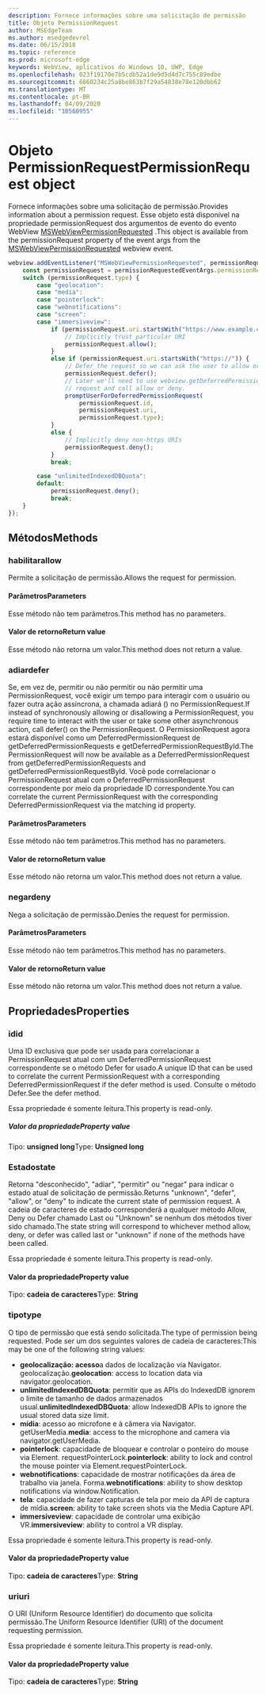 ```yaml
---
description: Fornece informações sobre uma solicitação de permissão
title: Objeto PermissionRequest
author: MSEdgeTeam
ms.author: msedgedevrel
ms.date: 06/15/2018
ms.topic: reference
ms.prod: microsoft-edge
keywords: WebView, aplicativos do Windows 10, UWP, Edge
ms.openlocfilehash: 023f19170e7b5cdb52a1de9d5d4d7c755c89edbe
ms.sourcegitcommit: 6860234c25a8be863b7f29a54838e78e120dbb62
ms.translationtype: MT
ms.contentlocale: pt-BR
ms.lasthandoff: 04/09/2020
ms.locfileid: "10560955"
---
```

# <span data-ttu-id="e3f2a-104">Objeto PermissionRequest</span><span class="sxs-lookup"><span data-stu-id="e3f2a-104">PermissionRequest object</span></span>

<span data-ttu-id="e3f2a-105">Fornece informações sobre uma solicitação de permissão.</span><span class="sxs-lookup"><span data-stu-id="e3f2a-105">Provides information about a permission request.</span></span> <span data-ttu-id="e3f2a-106">Esse objeto está disponível na propriedade permissionRequest dos argumentos de evento do evento WebView [MSWebViewPermissionRequested](../webview.md#mswebviewpermissionrequested) .</span><span class="sxs-lookup"><span data-stu-id="e3f2a-106">This object is available from the permissionRequest property of the event args from the [MSWebViewPermissionRequested](../webview.md#mswebviewpermissionrequested) webview event.</span></span>

```js
webview.addEventListener("MSWebViewPermissionRequested", permissionRequestedEventArgs => {
    const permissionRequest = permissionRequestedEventArgs.permissionRequest;
    switch (permissionRequest.type) {
        case "geolocation":
        case "media":
        case "pointerlock":
        case "webnotifications":
        case "screen":
        case "immersiveview":
            if (permissionRequest.uri.startsWith("https://www.example.com/")) {
                // Implicitly trust particular URI
                permissionRequest.allow();
            }
            else if (permissionRequest.uri.startsWith("https://")) {
                // Defer the request so we can ask the user to allow or deny the request
                permissionRequest.defer();
                // Later we'll need to use webview.getDeferredPermissionRequestById for this
                // request and call allow or deny.
                promptUserForDeferredPermissionRequest(
                    permissionRequest.id,
                    permissionRequest.uri,
                    permissionRequest.type);
            }
            else {
                // Implicitly deny non-https URIs
                permissionRequest.deny();
            }
            break;

        case "unlimitedIndexedDBQuota":
        default:
            permissionRequest.deny();
            break;
    }
});
```

## <span data-ttu-id="e3f2a-107">Métodos</span><span class="sxs-lookup"><span data-stu-id="e3f2a-107">Methods</span></span>

### <span data-ttu-id="e3f2a-108">habilitar</span><span class="sxs-lookup"><span data-stu-id="e3f2a-108">allow</span></span>

<span data-ttu-id="e3f2a-109">Permite a solicitação de permissão.</span><span class="sxs-lookup"><span data-stu-id="e3f2a-109">Allows the request for permission.</span></span>

#### <span data-ttu-id="e3f2a-110">Parâmetros</span><span class="sxs-lookup"><span data-stu-id="e3f2a-110">Parameters</span></span>

<span data-ttu-id="e3f2a-111">Esse método não tem parâmetros.</span><span class="sxs-lookup"><span data-stu-id="e3f2a-111">This method has no parameters.</span></span>

#### <span data-ttu-id="e3f2a-112">Valor de retorno</span><span class="sxs-lookup"><span data-stu-id="e3f2a-112">Return value</span></span>

<span data-ttu-id="e3f2a-113">Esse método não retorna um valor.</span><span class="sxs-lookup"><span data-stu-id="e3f2a-113">This method does not return a value.</span></span>

### <span data-ttu-id="e3f2a-114">adiar</span><span class="sxs-lookup"><span data-stu-id="e3f2a-114">defer</span></span>

<span data-ttu-id="e3f2a-115">Se, em vez de, permitir ou não permitir ou não permitir uma PermissionRequest, você exigir um tempo para interagir com o usuário ou fazer outra ação assíncrona, a chamada adiará () no PermissionRequest.</span><span class="sxs-lookup"><span data-stu-id="e3f2a-115">If instead of synchronously allowing or disallowing a PermissionRequest, you require time to interact with the user or take some other asynchronous action, call defer() on the PermissionRequest.</span></span> <span data-ttu-id="e3f2a-116">O PermissionRequest agora estará disponível como um DeferredPermissionRequest de getDeferredPermissionRequests e getDeferredPermissionRequestById.</span><span class="sxs-lookup"><span data-stu-id="e3f2a-116">The PermissionRequest will now be available as a DeferredPermissionRequest from getDeferredPermissionRequests and getDeferredPermissionRequestById.</span></span> <span data-ttu-id="e3f2a-117">Você pode correlacionar o PermissionRequest atual com o DeferredPermissionRequest correspondente por meio da propriedade ID correspondente.</span><span class="sxs-lookup"><span data-stu-id="e3f2a-117">You can correlate the current PermissionRequest with the corresponding DeferredPermissionRequest via the matching id property.</span></span>

#### <span data-ttu-id="e3f2a-118">Parâmetros</span><span class="sxs-lookup"><span data-stu-id="e3f2a-118">Parameters</span></span>

<span data-ttu-id="e3f2a-119">Esse método não tem parâmetros.</span><span class="sxs-lookup"><span data-stu-id="e3f2a-119">This method has no parameters.</span></span>

#### <span data-ttu-id="e3f2a-120">Valor de retorno</span><span class="sxs-lookup"><span data-stu-id="e3f2a-120">Return value</span></span>

<span data-ttu-id="e3f2a-121">Esse método não retorna um valor.</span><span class="sxs-lookup"><span data-stu-id="e3f2a-121">This method does not return a value.</span></span>

### <span data-ttu-id="e3f2a-122">negar</span><span class="sxs-lookup"><span data-stu-id="e3f2a-122">deny</span></span>

<span data-ttu-id="e3f2a-123">Nega a solicitação de permissão.</span><span class="sxs-lookup"><span data-stu-id="e3f2a-123">Denies the request for permission.</span></span>

#### <span data-ttu-id="e3f2a-124">Parâmetros</span><span class="sxs-lookup"><span data-stu-id="e3f2a-124">Parameters</span></span>

<span data-ttu-id="e3f2a-125">Esse método não tem parâmetros.</span><span class="sxs-lookup"><span data-stu-id="e3f2a-125">This method has no parameters.</span></span>

#### <span data-ttu-id="e3f2a-126">Valor de retorno</span><span class="sxs-lookup"><span data-stu-id="e3f2a-126">Return value</span></span>

<span data-ttu-id="e3f2a-127">Esse método não retorna um valor.</span><span class="sxs-lookup"><span data-stu-id="e3f2a-127">This method does not return a value.</span></span>

## <span data-ttu-id="e3f2a-128">Propriedades</span><span class="sxs-lookup"><span data-stu-id="e3f2a-128">Properties</span></span>

### <span data-ttu-id="e3f2a-129">id</span><span class="sxs-lookup"><span data-stu-id="e3f2a-129">id</span></span>

<span data-ttu-id="e3f2a-130">Uma ID exclusiva que pode ser usada para correlacionar a PermissionRequest atual com um DeferredPermissionRequest correspondente se o método Defer for usado.</span><span class="sxs-lookup"><span data-stu-id="e3f2a-130">A unique ID that can be used to correlate the current PermissionRequest with a corresponding DeferredPermissionRequest if the defer method is used.</span></span> <span data-ttu-id="e3f2a-131">Consulte o método Defer.</span><span class="sxs-lookup"><span data-stu-id="e3f2a-131">See the defer method.</span></span>

<span data-ttu-id="e3f2a-132">Essa propriedade é somente leitura.</span><span class="sxs-lookup"><span data-stu-id="e3f2a-132">This property is read-only.</span></span>

##### <span data-ttu-id="e3f2a-133">Valor da propriedade</span><span class="sxs-lookup"><span data-stu-id="e3f2a-133">Property value</span></span>

<span data-ttu-id="e3f2a-134">Tipo: **unsigned long**</span><span class="sxs-lookup"><span data-stu-id="e3f2a-134">Type: **Unsigned long**</span></span>

### <span data-ttu-id="e3f2a-135">Estado</span><span class="sxs-lookup"><span data-stu-id="e3f2a-135">state</span></span>

<span data-ttu-id="e3f2a-136">Retorna "desconhecido", "adiar", "permitir" ou "negar" para indicar o estado atual de solicitação de permissão.</span><span class="sxs-lookup"><span data-stu-id="e3f2a-136">Returns "unknown", "defer", "allow", or "deny" to indicate the current state of permission request.</span></span> <span data-ttu-id="e3f2a-137">A cadeia de caracteres de estado corresponderá a qualquer método Allow, Deny ou Defer chamado Last ou "Unknown" se nenhum dos métodos tiver sido chamado.</span><span class="sxs-lookup"><span data-stu-id="e3f2a-137">The state string will correspond to whichever method allow, deny, or defer was called last or "unknown" if none of the methods have been called.</span></span>

<span data-ttu-id="e3f2a-138">Essa propriedade é somente leitura.</span><span class="sxs-lookup"><span data-stu-id="e3f2a-138">This property is read-only.</span></span>

#### <span data-ttu-id="e3f2a-139">Valor da propriedade</span><span class="sxs-lookup"><span data-stu-id="e3f2a-139">Property value</span></span>

<span data-ttu-id="e3f2a-140">Tipo: **cadeia de caracteres**</span><span class="sxs-lookup"><span data-stu-id="e3f2a-140">Type: **String**</span></span>

### <span data-ttu-id="e3f2a-141">tipo</span><span class="sxs-lookup"><span data-stu-id="e3f2a-141">type</span></span>

<span data-ttu-id="e3f2a-142">O tipo de permissão que está sendo solicitada.</span><span class="sxs-lookup"><span data-stu-id="e3f2a-142">The type of permission being requested.</span></span> <span data-ttu-id="e3f2a-143">Pode ser um dos seguintes valores de cadeia de caracteres:</span><span class="sxs-lookup"><span data-stu-id="e3f2a-143">This may be one of the following string values:</span></span>

- <span data-ttu-id="e3f2a-144">**geolocalização: acesso**a dados de localização via Navigator. geolocalização.</span><span class="sxs-lookup"><span data-stu-id="e3f2a-144">**geolocation**: access to location data via navigator.geolocation.</span></span>
- <span data-ttu-id="e3f2a-145">**unlimitedIndexedDBQuota**: permitir que as APIs do IndexedDB ignorem o limite de tamanho de dados armazenados usual.</span><span class="sxs-lookup"><span data-stu-id="e3f2a-145">**unlimitedIndexedDBQuota**: allow IndexedDB APIs to ignore the usual stored data size limit.</span></span>
- <span data-ttu-id="e3f2a-146">**mídia**: acesso ao microfone e à câmera via Navigator. getUserMedia.</span><span class="sxs-lookup"><span data-stu-id="e3f2a-146">**media**: access to the microphone and camera via navigator.getUserMedia.</span></span>
- <span data-ttu-id="e3f2a-147">**pointerlock**: capacidade de bloquear e controlar o ponteiro do mouse via Element. requestPointerLock.</span><span class="sxs-lookup"><span data-stu-id="e3f2a-147">**pointerlock**: ability to lock and control the mouse pointer via Element.requestPointerLock.</span></span>
- <span data-ttu-id="e3f2a-148">**webnotifications**: capacidade de mostrar notificações da área de trabalho via janela. Forma.</span><span class="sxs-lookup"><span data-stu-id="e3f2a-148">**webnotifications**: ability to show desktop notifications via window.Notification.</span></span>
- <span data-ttu-id="e3f2a-149">**tela**: capacidade de fazer capturas de tela por meio da API de captura de mídia.</span><span class="sxs-lookup"><span data-stu-id="e3f2a-149">**screen**: ability to take screen shots via the Media Capture API.</span></span>
- <span data-ttu-id="e3f2a-150">**immersiveview**: capacidade de controlar uma exibição VR.</span><span class="sxs-lookup"><span data-stu-id="e3f2a-150">**immersiveview**: ability to control a VR display.</span></span>

<span data-ttu-id="e3f2a-151">Essa propriedade é somente leitura.</span><span class="sxs-lookup"><span data-stu-id="e3f2a-151">This property is read-only.</span></span>

#### <span data-ttu-id="e3f2a-152">Valor da propriedade</span><span class="sxs-lookup"><span data-stu-id="e3f2a-152">Property value</span></span>

<span data-ttu-id="e3f2a-153">Tipo: **cadeia de caracteres**</span><span class="sxs-lookup"><span data-stu-id="e3f2a-153">Type: **String**</span></span>

### <span data-ttu-id="e3f2a-154">uri</span><span class="sxs-lookup"><span data-stu-id="e3f2a-154">uri</span></span>

<span data-ttu-id="e3f2a-155">O URI (Uniform Resource Identifier) do documento que solicita permissão.</span><span class="sxs-lookup"><span data-stu-id="e3f2a-155">The Uniform Resource Identifier (URI) of the document requesting permission.</span></span>

<span data-ttu-id="e3f2a-156">Essa propriedade é somente leitura.</span><span class="sxs-lookup"><span data-stu-id="e3f2a-156">This property is read-only.</span></span>

#### <span data-ttu-id="e3f2a-157">Valor da propriedade</span><span class="sxs-lookup"><span data-stu-id="e3f2a-157">Property value</span></span>

<span data-ttu-id="e3f2a-158">Tipo: **cadeia de caracteres**</span><span class="sxs-lookup"><span data-stu-id="e3f2a-158">Type: **String**</span></span>
